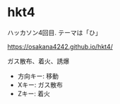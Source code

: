 # hkt4
ハッカソン4回目. テーマは「ひ」

https://osakana4242.github.io/hkt4/

ガス散布、着火、誘爆

* 方向キー: 移動
* Xキー: ガス散布
* Zキー: 着火
